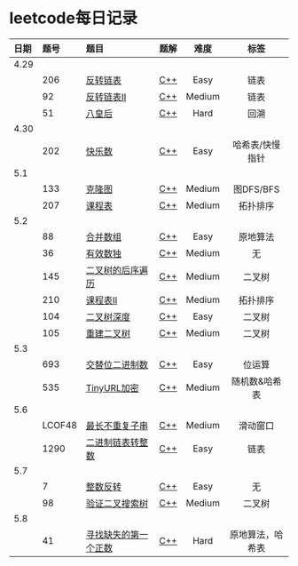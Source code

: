 # leetcode每日记录

| 日期 | 题号 | 题目 | 题解 | 难度 | 标签 |
|:---- | :---- | :---- | :----: | :----:| :---: |
|4.29|
||206|[反转链表](https://leetcode-cn.com/problems/reverse-linked-list/)|[C++](./leetcode_206.cpp)|Easy|链表|
||92|[反转链表II](https://leetcode-cn.com/problems/reverse-linked-list-ii/)|[C++](./leetcode_92.cpp)|Medium|链表|
||51|[八皇后](https://leetcode-cn.com/problems/n-queens/)|[C++](./leetcode_51.cpp)|Hard|回溯|
|4.30|
||202|[快乐数](https://leetcode-cn.com/problems/happy-number/)|[C++](./leetcode_202.cpp)|Easy|哈希表/快慢指针|
|5.1|
||133|[克隆图](https://leetcode-cn.com/problems/clone-graph/)|[C++](./leetcode_133.cpp)|Medium|图DFS/BFS|
||207|[课程表](https://leetcode-cn.com/problems/course-schedule/)|[C++](./leetcode_207.cpp)|Medium|拓扑排序|
|5.2|
||88|[合并数组](https://leetcode-cn.com/problems/merge-sorted-array/)|[C++](./leetcode_88.cpp)|Easy|原地算法|
||36|[有效数独](https://leetcode-cn.com/problems/valid-sudoku/)|[C++](./leetcode_36.cpp)|Medium|无|
||145|[二叉树的后序遍历](https://leetcode-cn.com/problems/binary-tree-postorder-traversal/)|[C++](./leetcode_145.cpp)|Medium|二叉树|
||210|[课程表II](https://leetcode-cn.com/problems/course-schedule-ii/)|[C++](./leetcode_210.cpp)|Medium|拓扑排序|
||104|[二叉树深度](https://leetcode-cn.com/problems/maximum-depth-of-binary-tree/)|[C++](./leetcode_104.cpp)|Easy|二叉树|
||105|[重建二叉树](https://leetcode-cn.com/problems/construct-binary-tree-from-preorder-and-inorder-traversal/)|[C++](./leetcode_105.cpp)|Medium|二叉树|
|5.3|
||693|[交替位二进制数](https://leetcode-cn.com/problems/binary-number-with-alternating-bits/)|[C++](./leetcode_693.cpp)|Easy|位运算|
||535|[TinyURL加密](https://leetcode-cn.com/problems/encode-and-decode-tinyurl/)|[C++](./leetcode_535.cpp)|Medium|随机数&哈希表|
|5.6|
||LCOF48|[最长不重复子串](https://leetcode-cn.com/problems/zui-chang-bu-han-zhong-fu-zi-fu-de-zi-zi-fu-chuan-lcof/)|[C++](./LCOF_48.cpp)|Medium|滑动窗口|
||1290|[二进制链表转整数](https://leetcode-cn.com/problems/convert-binary-number-in-a-linked-list-to-integer/)|[C++](./leetcode_1290.cpp)|Easy|链表|
|5.7|
||7|[整数反转](https://leetcode-cn.com/problems/reverse-integer/)|[C++](./leetcode_7.cpp)|Easy|无|
||98|[验证二叉搜索树](https://leetcode-cn.com/problems/validate-binary-search-tree/)|[C++](./leetcode_98.cpp)|Medium|二叉树|
|5.8|
||41|[寻找缺失的第一个正数](https://leetcode-cn.com/problems/first-missing-positive/)|[C++](./leetcode_41.cpp)|Hard|原地算法，哈希表|